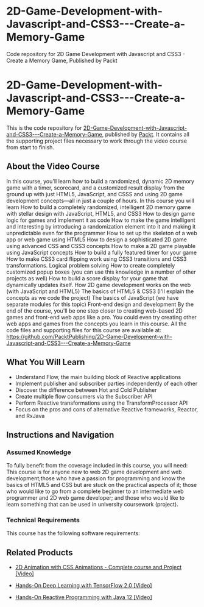 # 2D-Game-Development-with-Javascript-and-CSS3---Create-a-Memory-Game
Code repository for 2D Game Development with Javascript and CSS3 - Create a Memory Game, Published by Packt
# 2D-Game-Development-with-Javascript-and-CSS3---Create-a-Memory-Game
This is the code repository for [2D-Game-Development-with-Javascript-and-CSS3---Create-a-Memory-Game](https://www.packtpub.com/application-development/hands-reactive-programming-java-12-video?utm_source=github&utm_medium=repository&utm_campaign=9781789808773), published by [Packt](https://www.packtpub.com/?utm_source=github). It contains all the supporting project files necessary to work through the video course from start to finish.
## About the Video Course
In this course, you'll learn how to build a randomized, dynamic 2D memory game with a timer, scorecard, and a customized result display from the ground up with just HTML5, JavaScript, and CSSS and using 2D game development concepts—all in just a couple of hours. 
In this course you will learn 
How to build a completely randomized, intelligent 2D memory game with stellar design with JavaScript, HTML5, and CSS3
How to design game logic for games and implement it as code
How to make the game intelligent and interesting by introducing a randomization element into it and making it unpredictable even for the programmer
How to set up the skeleton of a web app or web game using HTML5
How to design a sophisticated 2D game using advanced CSS and CSS3 concepts
How to make a 2D game playable using JavaScript concepts
How to build a fully featured timer for your game
How to make CSS3 card flipping work using CSS3 transitions and CSS3 transformations.
Logical problem solving
How to create completely customized popup boxes (you can use this knowledge in a number of other projects as well)
How to build a score display for your game that dynamically updates itself.
How 2D game development works on the web (with JavaScript and HTML5)
The basics of HTML5 & CSS3 (I'll explain the concepts as we code the project)
The basics of JavaScript (we have separate modules for this topic)
Front-end design and development
By the end of the course, you'll be one step closer to creating web-based 2D games and front-end web apps like a pro. You could even try creating other web apps and games from the concepts you learn in this course.
All the code files and supporting files for this course are available at: https://github.com/PacktPublishing/2D-Game-Development-with-Javascript-and-CSS3---Create-a-Memory-Game

<H2>What You Will Learn</H2>
<DIV class=book-info-will-learn-text>
<UL>
<LI>Understand Flow, the main building block of Reactive applications 
<LI>Implement publisher and subscriber parties independently of each other 
<LI>Discover the difference between Hot and Cold Publisher 
<LI>Create multiple flow consumers via the Subscriber API 
<LI>Perform Reactive transformations using the TransformProcessor API 
<LI>Focus on the pros and cons of alternative Reactive frameworks, Reactor, and RxJava </LI></UL></DIV>

## Instructions and Navigation
### Assumed Knowledge
To fully benefit from the coverage included in this course, you will need:<br/>
This course is for anyone new to web 2D game development and web development;those who have a passion for programming and know the basics of HTML5 and CSS but are stuck on the practical aspects of it; those who would like to go from a complete beginner to an intermediate web programmer and 2D web game developer; and those who would like to learn something that can be used in university coursework (project).
### Technical Requirements
This course has the following software requirements:<br/>
   

## Related Products
* [2D Animation with CSS Animations - Complete course and Project [Video]](https://www.packtpub.com/application-development/hands-reactive-programming-java-12-video?utm_source=github&utm_medium=repository&utm_campaign=9781789808773)

* [Hands-On Deep Learning with TensorFlow 2.0 [Video]](https://www.packtpub.com/application-development/hands-reactive-programming-java-12-video?utm_source=github&utm_medium=repository&utm_campaign=9781789808773)

* [Hands-On Reactive Programming with Java 12 [Video]](https://www.packtpub.com/application-development/hands-reactive-programming-java-12-video?utm_source=github&utm_medium=repository&utm_campaign=9781789808773)

